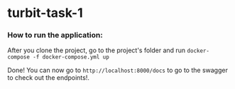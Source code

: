 # turbit-task-1

### How to run the application:

After you clone the project, go to the project's folder and run `docker-compose -f docker-compose.yml up`

Done!
You can now go to `http://localhost:8000/docs` to go to the swagger to check out the endpoints!.
